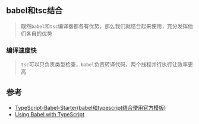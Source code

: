 ## babel和tsc结合

> 既然`babel`和`tsc`编译器都各有优势，那么我们就结合起来使用，充分发挥他们各自的优势

### 编译速度快

> `tsc`可以只负责类型检查，`babel`负责转译代码，两个线程并行执行让效率更高

## 参考

- [TypeScript-Babel-Starter(babel和typescript结合使用官方模板)](https://github.com/microsoft/TypeScript-Babel-Starter)
- [Using Babel with TypeScript](https://www.typescriptlang.org/docs/handbook/babel-with-typescript.html)
